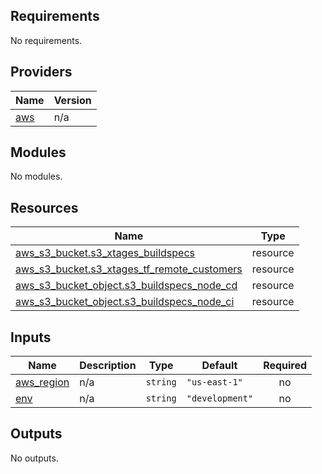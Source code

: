 ## Requirements

No requirements.

## Providers

| Name | Version |
|------|---------|
| <a name="provider_aws"></a> [aws](#provider\_aws) | n/a |

## Modules

No modules.

## Resources

| Name | Type |
|------|------|
| [aws_s3_bucket.s3_xtages_buildspecs](https://registry.terraform.io/providers/hashicorp/aws/latest/docs/resources/s3_bucket) | resource |
| [aws_s3_bucket.s3_xtages_tf_remote_customers](https://registry.terraform.io/providers/hashicorp/aws/latest/docs/resources/s3_bucket) | resource |
| [aws_s3_bucket_object.s3_buildspecs_node_cd](https://registry.terraform.io/providers/hashicorp/aws/latest/docs/resources/s3_bucket_object) | resource |
| [aws_s3_bucket_object.s3_buildspecs_node_ci](https://registry.terraform.io/providers/hashicorp/aws/latest/docs/resources/s3_bucket_object) | resource |

## Inputs

| Name | Description | Type | Default | Required |
|------|-------------|------|---------|:--------:|
| <a name="input_aws_region"></a> [aws\_region](#input\_aws\_region) | n/a | `string` | `"us-east-1"` | no |
| <a name="input_env"></a> [env](#input\_env) | n/a | `string` | `"development"` | no |

## Outputs

No outputs.
